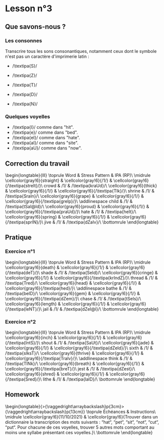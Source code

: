 # Lesson n°3



## Que savons-nous ?

### Les consonnes

Transcrire tous les sons consonantiques, notamment ceux dont le symbole n'est pas un caractère d'imprimerie latin :

* /\textipa{S}/

* /\textipa{Z}/

* /\textipa{T}/

* /\textipa{D}/

* /\textipa{N}/



### Quelques voyelles

*  /\textipa{I}/ comme dans "hit".
*  /\textipa{e}/ comme dans "bed".
*  /\textipa{eI}/ comme dans "hate".
*  /\textipa{aI}/ comme dans "site".
*  /\textipa{aU}/ comme dans "now".



## Correction du travail


\begin{longtable}{lll}
\toprule
Word & Stress Pattern & IPA (RP)\\
\midrule
\cellcolor{gray!6}{straight} & \cellcolor{gray!6}{/1/} & \cellcolor{gray!6}{/\textipa{streIt}/}\\
crowd & /1/ & /\textipa{kraUd}/\\
\cellcolor{gray!6}{thick} & \cellcolor{gray!6}{/1/} & \cellcolor{gray!6}{/\textipa{TIk}/}\\
shrine & /1/ & /\textipa{SraIn}/\\
\cellcolor{gray!6}{grape} & \cellcolor{gray!6}{/1/} & \cellcolor{gray!6}{/\textipa{greIp}/}\\
\addlinespace
child & /1/ & /\textipa{tSaI@ld}/\\
\cellcolor{gray!6}{proud} & \cellcolor{gray!6}{/1/} & \cellcolor{gray!6}{/\textipa{praUd}/}\\
hate & /1/ & /\textipa{heIt}/\\
\cellcolor{gray!6}{spring} & \cellcolor{gray!6}{/1/} & \cellcolor{gray!6}{/\textipa{sprIN}/}\\
jive & /1/ & /\textipa{dZaIv}/\\
\bottomrule
\end{longtable}

## Pratique

### Exercice n°1


\begin{longtable}{lll}
\toprule
Word & Stress Pattern & IPA (RP)\\
\midrule
\cellcolor{gray!6}{death} & \cellcolor{gray!6}{/1/} & \cellcolor{gray!6}{/\textipa{deT}/}\\
shade & /1/ & /\textipa{SeId}/\\
\cellcolor{gray!6}{cringe} & \cellcolor{gray!6}{/1/} & \cellcolor{gray!6}{/\textipa{krIndZ}/}\\
thread & /1/ & /\textipa{Tred}/\\
\cellcolor{gray!6}{head} & \cellcolor{gray!6}{/1/} & \cellcolor{gray!6}{/\textipa{hed}/}\\
\addlinespace
bathe & /1/ & /\textipa{beID}/\\
\cellcolor{gray!6}{gem} & \cellcolor{gray!6}{/1/} & \cellcolor{gray!6}{/\textipa{dZem}/}\\
chase & /1/ & /\textipa{tSeIs}/\\
\cellcolor{gray!6}{length} & \cellcolor{gray!6}{/1/} & \cellcolor{gray!6}{/\textipa{leNT}/}\\
jail & /1/ & /\textipa{dZeI@l}/\\
\bottomrule
\end{longtable}

### Exercice n°2


\begin{longtable}{lll}
\toprule
Word & Stress Pattern & IPA (RP)\\
\midrule
\cellcolor{gray!6}{inch} & \cellcolor{gray!6}{/1/} & \cellcolor{gray!6}{/\textipa{IntS}/}\\
shout & /1/ & /\textipa{SaUt}/\\
\cellcolor{gray!6}{jade} & \cellcolor{gray!6}{/1/} & \cellcolor{gray!6}{/\textipa{dZeId}/}\\
sixth & /1/ & /\textipa{sIksT}/\\
\cellcolor{gray!6}{thrive} & \cellcolor{gray!6}{/1/} & \cellcolor{gray!6}{/\textipa{TraIv}/}\\
\addlinespace
think & /1/ & /\textipa{TINk}/\\
\cellcolor{gray!6}{breath} & \cellcolor{gray!6}{/1/} & \cellcolor{gray!6}{/\textipa{breT}/}\\
jest & /1/ & /\textipa{dZest}/\\
\cellcolor{gray!6}{shred} & \cellcolor{gray!6}{/1/} & \cellcolor{gray!6}{/\textipa{Sred}/}\\
lithe & /1/ & /\textipa{laID}/\\
\bottomrule
\end{longtable}

## Homework


\begin{longtable}{>{\raggedright\arraybackslash}p{3cm}>{\raggedright\arraybackslash}p{13cm}}
\toprule
Échéances & Instructions\\
\midrule
\cellcolor{gray!6}{11/10/2021} & \cellcolor{gray!6}{Trouver dans un dictionnaire la transcription des mots suivants : “hat“, “pet“, “sit“, “not“, “cut“, “put“. Pour chacune de ces voyelles, trouver 5 autres mots comportant au moins une syllabe présentant ces voyelles.}\\
\bottomrule
\end{longtable}
